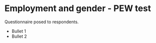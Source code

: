 # Employment and gender - PEW test

Questionnaire posed to respondents.

<ul>
<li> Bullet 1 </li>
<li> Bullet 2 </li>
</ul>